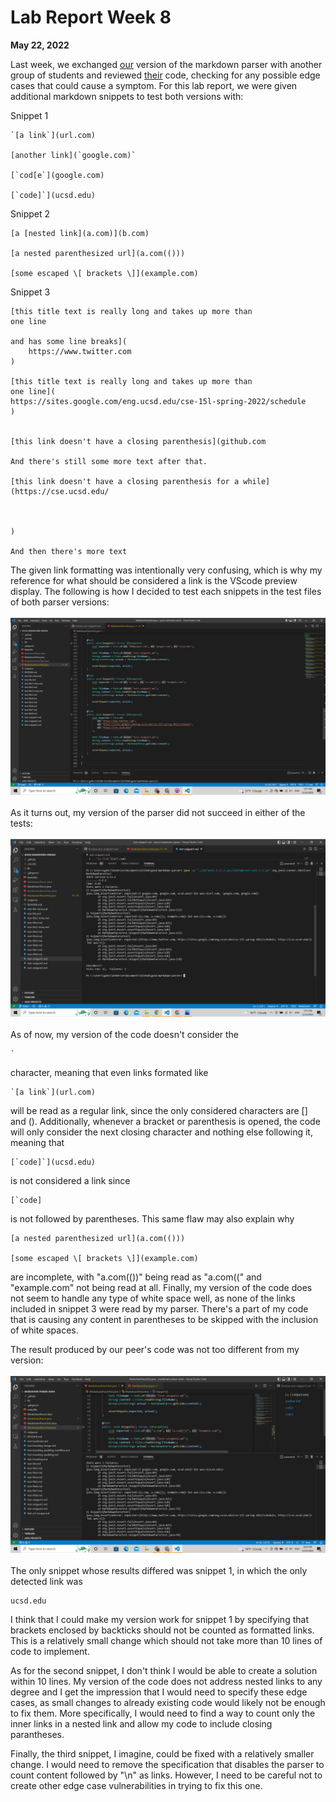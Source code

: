 # Lab Report Week 8
**May 22, 2022**

Last week, we exchanged [our](https://github.com/ryankosta/good-markdown-parser) version of the markdown parser with another group of students and reviewed [their](https://github.com/UDXS/markdown-parser) code, checking for any possible edge cases that could cause a symptom. For this lab report, we were given additional markdown snippets to test both versions with:

Snippet 1 
```
`[a link`](url.com)

[another link](`google.com)`

[`cod[e`](google.com)

[`code]`](ucsd.edu)
```

Snippet 2
```
[a [nested link](a.com)](b.com)

[a nested parenthesized url](a.com(()))

[some escaped \[ brackets \]](example.com)
```

Snippet 3
```
[this title text is really long and takes up more than 
one line

and has some line breaks](
    https://www.twitter.com
)

[this title text is really long and takes up more than 
one line](
https://sites.google.com/eng.ucsd.edu/cse-15l-spring-2022/schedule
)


[this link doesn't have a closing parenthesis](github.com

And there's still some more text after that.

[this link doesn't have a closing parenthesis for a while](https://cse.ucsd.edu/



)

And then there's more text

```
 The given link formatting was intentionally very confusing, which is why my reference for what should be considered a link is the VScode preview display. The following is how I decided to test each snippets in the test files of both parser versions:
<br>
<br>
![snippettest.png](./screenshots/lab-report4/snippettest.png)
<br>
<br>
As it turns out, my version of the parser did not succeed in either of the tests:
<br>
<br>
![myresult](./screenshots/lab-report4/myactualresult.png)
<br>
<br>
As of now, my version of the code doesn't consider the
```
`
``` 
character, meaning that even links formated like 
```
`[a link`](url.com) 
```
will be read as a regular link, since the only considered characters are [] and (). Additionally, whenever a bracket or parenthesis is opened, the code will only consider the next closing character and nothing else following it, meaning that
```
[`code]`](ucsd.edu)
```
is not considered a link since
```
[`code]
```
is not followed by parentheses. This same flaw may also explain why
```
[a nested parenthesized url](a.com(()))

[some escaped \[ brackets \]](example.com)
```
are incomplete, with "a.com(())" being read as "a.com((" and "example.com" not being read at all. Finally, my version of the code does not seem to handle any type of white space well, as none of the links included in snippet 3 were read by my parser. There's a part of my code that is causing any content in parentheses to be skipped with the inclusion of white spaces.

The result produced by our peer's code was not too different from my version:
<br>
<br>
![peerresult](./screenshots/lab-report4/otherresult.png)
<br>
<br>
The only snippet whose results differed was snippet 1, in which the only detected link was
```
ucsd.edu
```

I think that I could make my version work for snippet 1 by specifying that brackets enclosed by backticks should not be counted as formatted links. This is a relatively small change which should not take more than 10 lines of code to implement.

As for the second snippet, I don't think I would be able to create a solution within 10 lines. My version of the code does not address nested links to any degree and I get the impression that I would need to specify these edge cases, as small changes to already existing code would likely not be enough to fix them. More specifically, I would need to find a way to count only the inner links in a nested link and allow my code to include closing parantheses.

Finally, the third snippet, I imagine, could be fixed with a relatively smaller change. I would need to remove the specification that disables the parser to count content followed by "\n" as links. However, I need to be careful not to create other edge case vulnerabilities in trying to fix this one.

